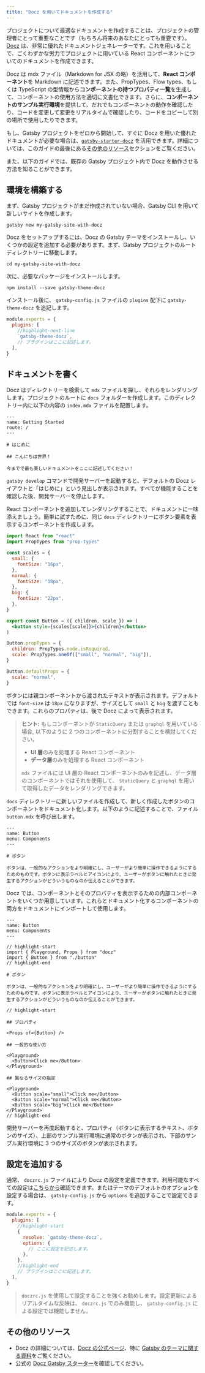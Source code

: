 ```yaml
---
title: "Docz を用いてドキュメントを作成する"
---
```


プロジェクトについて最適なドキュメントを作成することは、プロジェクトの管理者にとって重要なことです（もちろん将来のあなたにとっても重要です）。[Docz](https://www.docz.site) は、非常に優れたドキュメントジェネレーターです。これを用いることで、ごくわずかな労力でプロジェクトに用いている React コンポーネントについてのドキュメントを作成できます。

Docz は mdx ファイル（Markdown for JSX の略）を活用して、**React コンポーネント**を Markdown に記述できます。また、PropTypes、Flow types、もしくは TypeScript の型情報から**コンポーネントの持つプロパティ一覧**を生成して、コンポーネントの使用方法を適切に文書化できます。さらに、**コンポーネントのサンプル実行環境**を提供して、だれでもコンポーネントの動作を確認したり、コードを変更して変更をリアルタイムで確認したり、コードをコピーして別の場所で使用したりできます。

もし、Gatsby プロジェクトをゼロから開始して、すぐに Docz を用いた優れたドキュメントが必要な場合は、[`gatsby-starter-docz`](https://github.com/pedronauck/gatsby-starter-docz) を活用できます。詳細については、このガイドの最後にある[その他のリソース](#other-resources)セクションをご覧ください。

また、以下のガイドでは、既存の Gatsby プロジェクト内で Docz を動作させる方法を知ることができます。

## 環境を構築する

まず、Gatsby プロジェクトがまだ作成されていない場合、Gatsby CLI を用いて新しいサイトを作成します。

```shell
gatsby new my-gatsby-site-with-docz
```

Docz をセットアップするには、Docz の Gatsby テーマをインストールし、いくつかの設定を追加する必要があります。まず、Gatsby プロジェクトのルートディレクトリーに移動します。

```shell
cd my-gatsby-site-with-docz
```

次に、必要なパッケージをインストールします。

```shell
npm install --save gatsby-theme-docz
```

インストール後に、 `gatsby-config.js` ファイルの `plugins` 配下に `gatsby-theme-docz` を追記します。

```js:title=gatsby-config.js
module.exports = {
  plugins: [
    //highlight-next-line
    `gatsby-theme-docz`,
    // プラグインはここに記述します。
  ],
}
```

## ドキュメントを書く

Docz はディレクトリーを検索して `mdx` ファイルを探し、それらをレンダリングします。プロジェクトのルートに `docs` フォルダーを作成します。このディレクトリー内に以下の内容の `index.mdx` ファイルを配置します。

```mdx:title=docs/index.mdx
---
name: Getting Started
route: /
---

# はじめに

## こんにちは世界！

今までで最も美しいドキュメントをここに記述してください！
```

`gatsby develop` コマンドで開発サーバーを起動すると、デフォルトの Docz レイアウトと「はじめに」という見出しが表示されます。すべてが機能することを確認した後、開発サーバーを停止します。

React コンポーネントを追加してレンダリングすることで、ドキュメントに一味添えましょう。簡単に試すために、同じ `docs` ディレクトリーにボタン要素を表示するコンポーネントを作成します。

```jsx:title=docs/button.jsx
import React from "react"
import PropTypes from "prop-types"

const scales = {
  small: {
    fontSize: "16px",
  },
  normal: {
    fontSize: "18px",
  },
  big: {
    fontSize: "22px",
  },
}

export const Button = ({ children, scale }) => (
  <button style={scales[scale]}>{children}</button>
)

Button.propTypes = {
  children: PropTypes.node.isRequired,
  scale: PropTypes.oneOf(["small", "normal", "big"]),
}

Button.defaultProps = {
  scale: "normal",
}
```

ボタンには親コンポーネントから渡されたテキストが表示されます。デフォルトでは `font-size` は `18px` になりますが、サイズとして `small` と `big` を渡すこともできます。これらのプロパティは、後で Docz によって表示されます。

> **ヒント:** もしコンポーネントが `StaticQuery` または `graphql` を用いている場合, 以下のように 2 つのコンポーネントに分割することを検討してください。
>
> - **UI 層**のみを処理する React コンポーネント
> - **データ層**のみを処理する React コンポーネント
>
> `mdx` ファイルには UI 層の React コンポーネントのみを記述し、データ層のコンポーネントではそれを使用して、 `StaticQuery` と `graphql` を用いて取得したデータをレンダリングできます。

`docs` ディレクトリーに新しいファイルを作成して、新しく作成したボタンのコンポーネントをドキュメント化します。以下のように記述することで、ファイル `button.mdx` を呼び出します。

```mdx:title=docs/button.mdx
---
name: Button
menu: Components
---

# ボタン

ボタンは、一般的なアクションをより明確にし、ユーザーがより簡単に操作できるようにするためのものです。ボタンに表示ラベルとアイコンにより、ユーザーがボタンに触れたときに発生するアクションがどういうものなのか伝えることができます。
```

Docz では、コンポーネントとそのプロパティを表示するための内部コンポーネントをいくつか用意しています。これらとドキュメント化するコンポーネントの両方をドキュメントにインポートして使用します。

```mdx:title=docs/button.mdx
---
name: Button
menu: Components
---

// highlight-start
import { Playground, Props } from "docz"
import { Button } from "./button"
// highlight-end

# ボタン

ボタンは、一般的なアクションをより明確にし、ユーザーがより簡単に操作できるようにするためのものです。ボタンに表示ラベルとアイコンにより、ユーザーがボタンに触れたときに発生するアクションがどういうものなのか伝えることができます。

// highlight-start

## プロパティ

<Props of={Button} />

## 一般的な使い方

<Playground>
  <Button>Click me</Button>
</Playground>

## 異なるサイズの指定

<Playground>
  <Button scale="small">Click me</Button>
  <Button scale="normal">Click me</Button>
  <Button scale="big">Click me</Button>
</Playground>
// highlight-end
```

開発サーバーを再度起動すると、プロパティ（ボタンに表示するテキスト、ボタンのサイズ）、上部のサンプル実行環境に通常のボタンが表示され、下部のサンプル実行環境に 3 つのサイズのボタンが表示されます。

## 設定を追加する

通常、 `doczrc.js` ファイルにより Docz の設定を定義できます。利用可能なすべての設定は[こちらから](https://www.docz.site/docs/project-configuration)確認できます。またはテーマのデフォルトのオプションを設定する場合は、 `gatsby-config.js` から `options` を追加することで設定できます。

```js:title=gatsby-config.js
module.exports = {
  plugins: [
    //highlight-start
    {
      resolve: `gatsby-theme-docz`,
      options: {
        // ここに設定を記述します。
      },
    },
    //highlight-end
    // プラグインはここに記述します。
  ],
}
```

> `doczrc.js` を使用して設定することを強くお勧めします。設定更新によるリアルタイムな反映は、 `doczrc.js` でのみ機能し、 `gatsby-config.js` による設定では機能しません。

## その他のリソース

- Docz の詳細については、[Docz の公式ページ](https://docz.site/)、特に [Gatsby のテーマに関する資料](https://www.docz.site/docs/gatsby-theme)をご覧ください。
- 公式の [Docz Gatsby スターター](https://github.com/pedronauck/gatsby-starter-docz)を確認してください。
